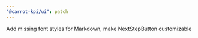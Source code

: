 ```yaml
---
"@carrot-kpi/ui": patch
---
```


Add missing font styles for Markdown, make NextStepButton customizable
